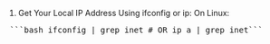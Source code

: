 1. Get Your Local IP Address
Using ifconfig or ip:
On Linux:

<pre> ```bash ifconfig | grep inet # OR ip a | grep inet``` </pre>
